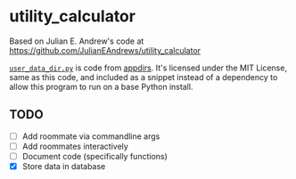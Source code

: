 # utility_calculator

Based on Julian E. Andrew's code at <https://github.com/JulianEAndrews/utility_calculator>

[`user_data_dir.py`](./user_data_dir.py) is code from [appdirs](https://github.com/ActiveState/appdirs/blob/master/appdirs.py).
It's licensed under the MIT License, same as this code, and included as a snippet
instead of a dependency to allow this program to run on a base Python install.

## TODO

- [ ] Add roommate via commandline args
- [ ] Add roommates interactively
- [ ] Document code (specifically functions)
- [X] Store data in database
